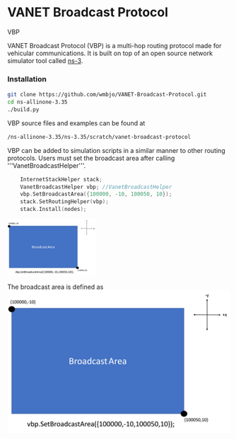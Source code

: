 # VANET Broadcast Protocol
 VBP

VANET Broadcast Protocol (VBP) is a multi-hop routing protocol made for vehicular communications. It is built on top of an open source network simulator tool called [ns-3](https://www.nsnam.org/about/).

### Installation

```bash
git clone https://github.com/wmbjo/VANET-Broadcast-Protocol.git
cd ns-allinone-3.35
./build.py
```

VBP source files and examples can be found at
```bash
/ns-allinone-3.35/ns-3.35/scratch/vanet-broadcast-protocol
```

VBP can be added to simulation scripts in a similar manner to other routing protocols.
Users must set the broadcast area after calling '''VanetBroadcastHelper'''.

```c++
    InternetStackHelper stack;
    VanetBroadcastHelper vbp; //VanetBroadcastHelper
    vbp.SetBroadcastArea({100000, -10, 100050, 10});
    stack.SetRoutingHelper(vbp);
    stack.Install(nodes);
```

<img src="BA_diagram.png" alt="drawing" width="200"/>

The broadcast area is defined as ![Broadcast Area](BA_diagram.png "Broadcast Area Definition")

